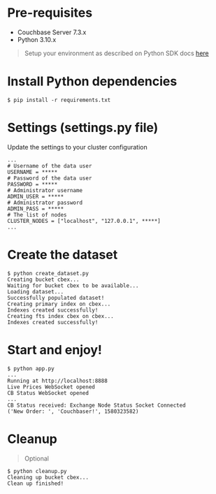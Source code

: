 # Pre-requisites

- Couchbase Server 7.3.x
- Python 3.10.x

> Setup your environment as described on Python SDK docs [here](https://docs.couchbase.com/python-sdk/current/start-using-sdk.html)

# Install Python dependencies

```
$ pip install -r requirements.txt
```

# Settings (settings.py file)

Update the settings to your cluster configuration

```
...
# Username of the data user
USERNAME = *****
# Password of the data user
PASSWORD = *****
# Administrator username
ADMIN_USER = *****
# Administrator password
ADMIN_PASS = *****
# The list of nodes
CLUSTER_NODES = ["localhost", "127.0.0.1", *****]
...
```

# Create the dataset 

```
$ python create_dataset.py
Creating bucket cbex...
Waiting for bucket cbex to be available...
Loading dataset...
Successfully populated dataset!
Creating primary index on cbex...
Indexes created successfully!
Creating fts index cbex on cbex...
Indexes created successfully!
```

# Start and enjoy!

```
$ python app.py
...
Running at http://localhost:8888
Live Prices WebSocket opened
CB Status WebSocket opened
...
CB Status received: Exchange Node Status Socket Connected
('New Order: ', 'Couchbaser!', 1580323582)
```

# Cleanup 

> Optional

```
$ python cleanup.py
Cleaning up bucket cbex...
Clean up finished!
```
